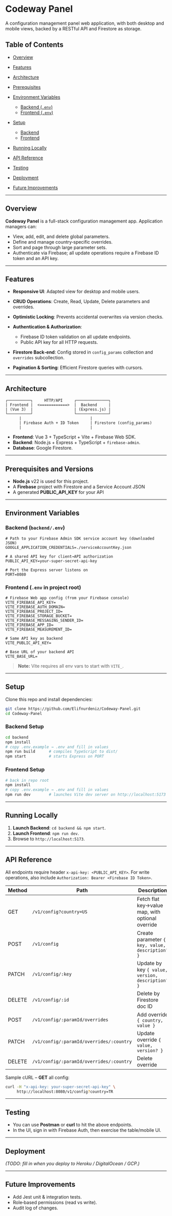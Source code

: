 # Codeway Panel

A configuration management panel web application, with both desktop and mobile views, backed by a RESTful API and Firestore as storage.

## Table of Contents

* [Overview](#overview)
* [Features](#features)
* [Architecture](#architecture)
* [Prerequisites](#prerequisites)
* [Environment Variables](#environment-variables)

  * [Backend (`.env`)](#backend-env)
  * [Frontend (`.env`)](#frontend-env)
* [Setup](#setup)

  * [Backend](#backend-setup)
  * [Frontend](#frontend-setup)
* [Running Locally](#running-locally)
* [API Reference](#api-reference)
* [Testing](#testing)
* [Deployment](#deployment)
* [Future Improvements](#future-improvements)

---

## Overview

**Codeway Panel** is a full-stack configuration management app. Application managers can:

* View, add, edit, and delete global parameters.
* Define and manage country‑specific overrides.
* Sort and page through large parameter sets.
* Authenticate via Firebase; all update operations require a Firebase ID token and an API key.

---

## Features

* **Responsive UI**: Adapted view for desktop and mobile users.
* **CRUD Operations**: Create, Read, Update, Delete parameters and overrides.
* **Optimistic Locking**: Prevents accidental overwrites via version checks.
* **Authentication & Authorization**:

  * Firebase ID token validation on all update endpoints.
  * Public API key for all HTTP requests.
* **Firestore Back‑end**: Config stored in `config_params` collection and `overrides` subcollection.
* **Pagination & Sorting**: Efficient Firestore queries with cursors.

---

## Architecture

```
┌──────────┐     HTTP/API     ┌──────────────┐
| Frontend |  <============>  |  Backend     |
| (Vue 3)  |                  | (Express.js) |
└──────────┘                  └──────────────┘
      |                              |
      | Firebase Auth + ID Token     | Firestore (config_params)
      |                              |
```

* **Frontend**: Vue 3 + TypeScript + Vite + Firebase Web SDK.
* **Backend**: Node.js + Express + TypeScript + `firebase-admin`.
* **Database**: Google Firestore.

---

## Prerequisites and Versions

* **Node.js** v22 is used for this project.
* A **Firebase** project with Firestore and a Service Account JSON
* A generated **PUBLIC\_API\_KEY** for your API

---

## Environment Variables

### Backend (`backend/.env`)

```dotenv
# Path to your Firebase Admin SDK service account key (downloaded JSON)
GOOGLE_APPLICATION_CREDENTIALS=./serviceAccountKey.json

# A shared API key for client→API authorization
PUBLIC_API_KEY=your-super-secret-api-key

# Port the Express server listens on
PORT=8080
```

### Frontend (`.env` in project root)

```dotenv
# Firebase Web app config (from your Firebase console)
VITE_FIREBASE_API_KEY=
VITE_FIREBASE_AUTH_DOMAIN=
VITE_FIREBASE_PROJECT_ID=
VITE_FIREBASE_STORAGE_BUCKET=
VITE_FIREBASE_MESSAGING_SENDER_ID=
VITE_FIREBASE_APP_ID=
VITE_FIREBASE_MEASUREMENT_ID=

# Same API key as backend
VITE_PUBLIC_API_KEY=

# Base URL of your backend API
VITE_BASE_URL=
```

> **Note:** Vite requires all env vars to start with `VITE_`.

---

## Setup

Clone this repo and install dependencies:

```bash
git clone https://github.com/Elifnurdeniz/Codeway-Panel.git
cd Codeway-Panel
```

### Backend Setup

```bash
cd backend
npm install
# copy .env.example → .env and fill in values
npm run build      # compiles TypeScript to dist/
npm start          # starts Express on PORT
```

### Frontend Setup

```bash
# back in repo root
npm install
# copy .env.example → .env and fill in values
npm run dev        # launches Vite dev server on http://localhost:5173
```

---

## Running Locally

1. **Launch Backend**: `cd backend && npm start`.
2. **Launch Frontend**: `npm run dev`.
3. Browse to `http://localhost:5173`.

---

## API Reference

All endpoints require header `x-api-key: <PUBLIC_API_KEY>`.
For write operations, also include `Authorization: Bearer <Firebase ID Token>`.

| Method | Path                                     | Description                                      |
| ------ | ---------------------------------------- | ------------------------------------------------ |
| GET    | `/v1/config?country=US`                  | Fetch flat key→value map, with optional override |
| POST   | `/v1/config`                             | Create parameter `{ key, value, description? }`  |
| PATCH  | `/v1/config/:key`                        | Update by key `{ value, version, description? }` |
| DELETE | `/v1/config/:id`                         | Delete by Firestore doc ID                       |
| POST   | `/v1/config/:paramId/overrides`          | Add override `{ country, value }`                |
| PATCH  | `/v1/config/:paramId/overrides/:country` | Update override `{ value, version? }`            |
| DELETE | `/v1/config/:paramId/overrides/:country` | Delete override                                  |

Sample cURL – **GET** all config:

```bash
curl -H "x-api-key: your-super-secret-api-key" \
     http://localhost:8080/v1/config?country=TR
```

---

## Testing

* You can use **Postman** or **curl** to hit the above endpoints.
* In the UI, sign in with Firebase Auth, then exercise the table/mobile UI.

---

## Deployment

*(TODO: fill in when you deploy to Heroku / DigitalOcean / GCP.)*

---

## Future Improvements

* Add Jest unit & integration tests.
* Role‑based permissions (read vs write).
* Audit log of changes.


